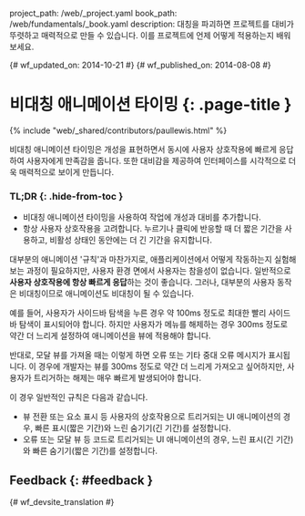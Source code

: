 project_path: /web/_project.yaml book_path: /web/fundamentals/_book.yaml description: 대칭을 파괴하면 프로젝트를 대비가 뚜렷하고 매력적으로 만들 수 있습니다. 이를 프로젝트에 언제 어떻게 적용하는지 배워보세요.

{# wf_updated_on: 2014-10-21 #} {# wf_published_on: 2014-08-08 #}

# 비대칭 애니메이션 타이밍 {: .page-title }

{% include "web/_shared/contributors/paullewis.html" %}

비대칭 애니메이션 타이밍은 개성을 표현하면서 동시에 사용자 상호작용에 빠르게 응답하여 사용자에게 만족감을 줍니다. 또한 대비감을 제공하여 인터페이스를 시각적으로 더욱 매력적으로 보이게 만듭니다.

### TL;DR {: .hide-from-toc }

* 비대칭 애니메이션 타이밍을 사용하여 작업에 개성과 대비를 추가합니다.
* 항상 사용자 상호작용을 고려합니다. 누르기나 클릭에 반응할 때 더 짧은 기간을 사용하고, 비활성 상태인 동안에는 더 긴 기간을 유지합니다.

대부분의 애니메이션 '규칙'과 마찬가지로, 애플리케이션에서 어떻게 작동하는지 실험해보는 과정이 필요하지만, 사용자 환경 면에서 사용자는 참을성이 없습니다. 일반적으로 **사용자 상호작용에 항상 빠르게 응답**하는 것이 좋습니다. 그러나, 대부분의 사용자 동작은 비대칭이므로 애니메이션도 비대칭이 될 수 있습니다.

예를 들어, 사용자가 사이드바 탐색을 누른 경우 약 100ms 정도로 최대한 빨리 사이드바 탐색이 표시되어야 합니다. 하지만 사용자가 메뉴를 해제하는 경우 300ms 정도로 약간 더 느리게 설정하여 애니메이션을 뷰에 적용해야 합니다.

반대로, 모달 뷰를 가져올 때는 이렇게 하면 오류 또는 기타 중대 오류 메시지가 표시됩니다. 이 경우에 개발자는 뷰를 300ms 정도로 약간 더 느리게 가져오고 싶어하지만, 사용자가 트리거하는 해제는 매우 빠르게 발생되어야 합니다.

이 경우 일반적인 규칙은 다음과 같습니다.

* 뷰 전환 또는 요소 표시 등 사용자의 상호작용으로 트리거되는 UI 애니메이션의 경우, 빠른 표시(짧은 기간)와 느린 숨기기(긴 기간)를 설정합니다.
* 오류 또는 모달 뷰 등 코드로 트리거되는 UI 애니메이션의 경우, 느린 표시(긴 기간)와 빠른 숨기기(짧은 기간)를 설정합니다.

## Feedback {: #feedback }

{# wf_devsite_translation #}